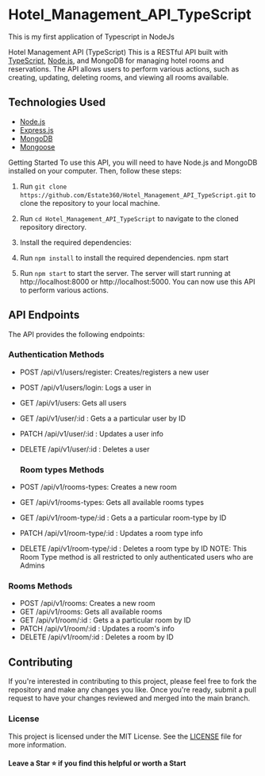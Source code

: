 # Hotel_Management_API_TypeScript

This is my first application of Typescript in NodeJs

Hotel Management API (TypeScript)
This is a RESTful API built with [TypeScript](https://www.typescriptlang.org/), [Node.js](https://nodejs.org/en/), and MongoDB for managing hotel rooms and reservations. The API allows users to perform various actions, such as creating, updating, deleting rooms, and viewing all rooms available.

## Technologies Used

- [Node.js](https://nodejs.org/en/)
- [Express.js](https://expressjs.com/)
- [MongoDB](https://www.mongodb.com/)
- [Mongoose](https://mongoosejs.com/)

Getting Started
To use this API, you will need to have Node.js and MongoDB installed on your computer. Then, follow these steps:

1. Run `git clone https://github.com/Estate360/Hotel_Management_API_TypeScript.git` to clone the repository to your local machine.

2. Run `cd Hotel_Management_API_TypeScript` to navigate to the cloned repository directory.
3. Install the required dependencies:

4. Run `npm install` to install the required dependencies.
   npm start

5. Run `npm start` to start the server.
   The server will start running at http://localhost:8000 or http://localhost:5000. You can now use this API to perform various actions.

## API Endpoints

The API provides the following endpoints:

  ### Authentication Methods

- POST /api/v1/users/register:
  Creates/registers a new user
- POST /api/v1/users/login:
  Logs a user in
- GET /api/v1/users:
  Gets all users
- GET /api/v1/user/:id :
  Gets a a particular user by ID
- PATCH /api/v1/user/:id :
  Updates a user info
- DELETE /api/v1/user/:id :
  Deletes a user

  ### Room types Methods

- POST /api/v1/rooms-types:
  Creates a new room
- GET /api/v1/rooms-types:
  Gets all available rooms types
- GET /api/v1/room-type/:id :
  Gets a a particular room-type by ID
- PATCH /api/v1/room-type/:id :
  Updates a room type info
- DELETE /api/v1/room-type/:id :
  Deletes a room type by ID
NOTE: This Room Type method is all restricted to only authenticated users who are Admins

### Rooms Methods

- POST /api/v1/rooms:
  Creates a new room
- GET /api/v1/rooms:
  Gets all available rooms
- GET /api/v1/room/:id :
  Gets a a particular room by ID
- PATCH /api/v1/room/:id :
  Updates a room's info
- DELETE /api/v1/room/:id :
  Deletes a room by ID

## Contributing

If you're interested in contributing to this project, please feel free to fork the repository and make any changes you like. Once you're ready, submit a pull request to have your changes reviewed and merged into the main branch.

### License

This project is licensed under the MIT License. See the [LICENSE](https://opensource.org/licenses/MIT) file for more information.

#### Leave a Star ⭐️ if you find this helpful or worth a Start
